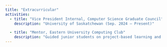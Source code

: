 ```yaml
---
title: "Extracurricular"
activities:
  - title: "Vice President Internal, Computer Science Graduate Council"
    description: "University of Saskatchewan (Sep. 2024 – Present)"

  - title: "Mentor, Eastern University Computing Club"
    description: "Guided junior students on project-based learning and career prep (May 2023 – Jul. 2023)"
---
```

